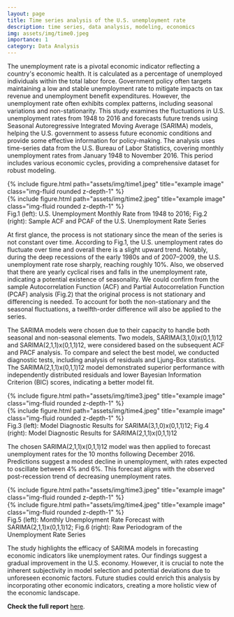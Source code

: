 ```yaml
---
layout: page
title: Time series analysis of the U.S. unemployment rate
description: time series, data analysis, modeling, economics
img: assets/img/time0.jpeg
importance: 1
category: Data Analysis
---
```


The unemployment rate is a pivotal economic indicator reflecting a country's economic health. It is calculated as a percentage of unemployed individuals within the total labor force. Government policy often targets maintaining a low and stable unemployment rate to mitigate impacts on tax revenue and unemployment benefit expenditures. However, the unemployment rate often exhibits complex patterns, including seasonal variations and non-stationarity. This study examines the fluctuations in U.S. unemployment rates from 1948 to 2016 and forecasts future trends using Seasonal Autoregressive Integrated Moving Average (SARIMA) models, helping the U.S. government to assess future economic conditions and provide some effective information for policy-making. The analysis uses time-series data from the U.S. Bureau of Labor Statistics, covering monthly unemployment rates from January 1948 to November 2016. This period includes various economic cycles, providing a comprehensive dataset for robust modeling.

<div class="row justify-content-sm-center">
    <div class="col-sm-4 mt-3 mt-md-0">
        {% include figure.html path="assets/img/time1.jpeg" title="example image" class="img-fluid rounded z-depth-1" %}
    </div>
    <div class="col-sm-4 mt-3 mt-md-0">
        {% include figure.html path="assets/img/time2.jpeg" title="example image" class="img-fluid rounded z-depth-1" %}
    </div>
</div>
<div class="caption">
    Fig.1 (left): U.S. Unemployment Monthly Rate from 1948 to 2016; Fig.2 (right): Sample ACF and PCAF of the U.S. Unemployment Rate Series
</div>

At first glance, the process is not stationary since the mean of the series is not constant over time. According to Fig.1, the U.S. unemployment rates do fluctuate over time and overall there is a slight upward trend. Notably, during the deep recessions of the early 1980s and of 2007–2009, the U.S. unemployment rate rose sharply, reaching roughly 10%. Also, we observed that there are yearly cyclical rises and falls in the unemployment rate, indicating a potential existence of seasonality. We could confirm from the sample Autocorrelation Function (ACF) and Partial Autocorrelation Function (PCAF) analysis (Fig.2) that the original process is not stationary and differencing is needed. To account for both the non-stationary and the seasonal fluctuations, a twelfth-order difference will also be applied to the series.

The SARIMA models were chosen due to their capacity to handle both seasonal and non-seasonal elements. Two models, SARIMA(3,1,0)x(0,1,1)12 and SARIMA(2,1,1)x(0,1,1)12, were considered based on the subsequent ACF and PACF analysis. To compare and select the best model, we conducted diagnostic tests, including analysis of residuals and Ljung-Box statistics. The SARIMA(2,1,1)x(0,1,1)12 model demonstrated superior performance with independently distributed residuals and lower Bayesian Information Criterion (BIC) scores, indicating a better model fit.


<div class="row justify-content-sm-center">
    <div class="col-sm-4 mt-3 mt-md-0">
        {% include figure.html path="assets/img/time3.jpeg" title="example image" class="img-fluid rounded z-depth-1" %}
    </div>
    <div class="col-sm-4 mt-3 mt-md-0">
        {% include figure.html path="assets/img/time4.jpeg" title="example image" class="img-fluid rounded z-depth-1" %}
    </div>
</div>
<div class="caption">
    Fig.3 (left): Model Diagnostic Results for SARIMA(3,1,0)x(0,1,1)12; Fig.4 (right): Model Diagnostic Results for SARIMA(2,1,1)x(0,1,1)12
</div>


The chosen SARIMA(2,1,1)x(0,1,1)12 model was then applied to forecast unemployment rates for the 10 months following December 2016. Predictions suggest a modest decline in unemployment, with rates expected to oscillate between 4% and 6%. This forecast aligns with the observed post-recession trend of decreasing unemployment rates.


<div class="row justify-content-sm-center">
    <div class="col-sm-4 mt-3 mt-md-0">
        {% include figure.html path="assets/img/time3.jpeg" title="example image" class="img-fluid rounded z-depth-1" %}
    </div>
    <div class="col-sm-4 mt-3 mt-md-0">
        {% include figure.html path="assets/img/time4.jpeg" title="example image" class="img-fluid rounded z-depth-1" %}
    </div>
</div>
<div class="caption">
    Fig.5 (left): Monthly Unemployment Rate Forecast with SARIMA(2,1,1)x(0,1,1)12; Fig.6 (right): Raw Periodogram of the Unemployment Rate Series
</div>


The study highlights the efficacy of SARIMA models in forecasting economic indicators like unemployment rates. Our findings suggest a gradual improvement in the U.S. economy. However, it is crucial to note the inherent subjectivity in model selection and potential deviations due to unforeseen economic factors. Future studies could enrich this analysis by incorporating other economic indicators, creating a more holistic view of the economic landscape.

**Check the full report** <a href="assets/pdf/time.pdf" target="_blank">here</a>.


